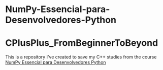 # NumPy-Essencial-para-Desenvolvedores-Python

# CPlusPlus_FromBeginnerToBeyond

This is a repository I've created to save my C++ studies from the course [NumPy Essencial para Desenvolvedores Python
](https://www.udemy.com/course/numpy-essencial-para-desenvolvedores-python/?couponCode=2021PM25)
